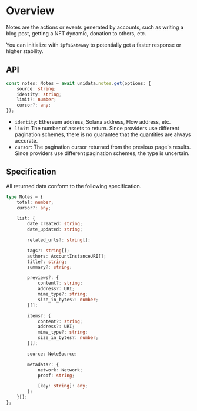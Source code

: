 # Overview

<Logos type="Notes" />

Notes are the actions or events generated by accounts, such as writing a blog post, getting a NFT dynamic, donation to others, etc.

You can initialize with `ipfsGateway` to potentially get a faster response or higher stability.

## API

```ts
const notes: Notes = await unidata.notes.get(options: {
    source: string;
    identity: string;
    limit?: number;
    cursor?: any;
});
```

-   `identity`: Ethereum address, Solana address, Flow address, etc.
-   `limit`: The number of assets to return. Since providers use different pagination schemes, there is no guarantee that the quantities are always accurate.
-   `cursor`: The pagination cursor returned from the previous page's results. Since providers use different pagination schemes, the type is uncertain.

## Specification

All returned data conform to the following specification.

```ts
type Notes = {
    total: number;
    cursor?: any;

    list: {
        date_created: string;
        date_updated: string;

        related_urls?: string[];

        tags?: string[];
        authors: AccountInstanceURI[];
        title?: string;
        summary?: string;

        previews?: {
            content?: string;
            address?: URI;
            mime_type?: string;
            size_in_bytes?: number;
        }[];

        items?: {
            content?: string;
            address?: URI;
            mime_type?: string;
            size_in_bytes?: number;
        }[];

        source: NoteSource;

        metadata?: {
            network: Network;
            proof: string;

            [key: string]: any;
        };
    }[];
};
```
